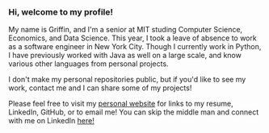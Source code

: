 ### Hi, welcome to my profile!

My name is Griffin, and I'm a senior at MIT studing Computer Science, Economics, and Data Science. This year, I took a leave of absence to work as a software engineer in New York City. Though I currently work in Python, I have previously worked with Java as well on a large scale, and know various other languages from personal projects.

I don't make my personal repositories public, but if you'd like to see my work, contact me and I can share some of my projects!

Please feel free to visit my [personal website](https://gansel51.github.io/ "Griffin's Website") for links to my resume, LinkedIn, GitHub, or to email me! You can skip the middle man and connect with me on LinkedIn [here!](https://www.linkedin.com/in/griffinansel/ "Griffin's LinkedIn")
